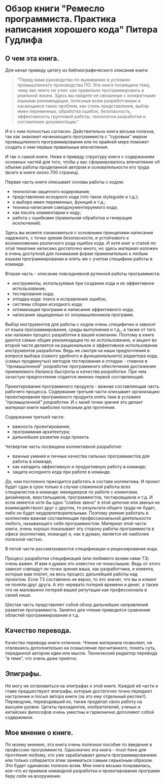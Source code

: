 # Обзор книги "Ремесло программиста. Практика написания хорошего кода" Питера Гудлифа

## О чем эта книга.

Для начал приведу цитату из библиографического описания книги: 

> "Перед вами руководство по выживанию в условиях промышленного производства ПО. Эта книга посвящена тому, чему вас никто не учил: как правильно программировать в реальной жизни. Здесь вы найдете не связанные с конкретными языками рекомендации, полезные всем разработчикам и касающиеся таких проблем, как стиль представления, выбор имен переменных, обработка ошибок, безопасность, эффективность групповой работы, технологии разработки и составление документации."

И я с ним полностью согласен. Действительно книга весьма полезна, так как знакомит начинающего программиста с "суровым" миром промышленного программирования или по крайней мере поможет создать о нем первые правильные впечатления.

И так о самой книге. Ниже я приведу структуру книги с содержанием основных частей для того, чтобы у вас сформировалось впечатление об объеме работы проделанной автором и основательности его труда (всего в книге около 700 страниц).

Первая часть книги описывает основы работы с кодом:

- технологии защитного кодирования;
- представление исходного кода (что такое styleguide и т.д.);
- о выборе имен переменных, функций и т.д.;
- техника написания самодокументируемого кода;
- как писать комментарии к коду;
- работа с ошибками (правильная обработка и генерация исключений).

Здесь вы можете ознакомиться с основными принципами написания надежного, с точки зрения безопасности, и устойчивого к возникновению различного рода ошибок кода. И хотя книг и статей по этой тематике написано достаточно много, но здесь материал изложен в очень доступной для понимания форме применительно к любым языкам программирования и опять же с учетом специфики работы в команде. 

Вторая часть - описание повседневной рутинной работы программиста:

- инструменты, используемые при создании кода и их эффективное использование;
- тестирование кода;
- отладка кода: поиск и исправление ошибок;
- системы сборки исходного кода;
- оптимизация программ и написание эффективного кода;
- написание защищенных от злоумышленников программ.

Выбор инструментов для работы с кодом очень специфичен и зависит от языка программирования, среды выполнения и т.д., а также от того как налажен процесс разработки в вашей компании. Поэтому в книге даются самые общие рекомендации по их использованию, и акцент во второй части делается на рациональное и эффективное использование инструментов разработки. Ведь не смотря на наши предпочтения в вопросе  выбора (самого удобного и функционального) редактора кода, (самых продвинутых) методов тестирования и отладки - главное в *“промышленной” разработке* программного обеспечения достижение приемлемого *баланса быстроты и качества разработки*. При чем зачастую предпочтение отдается именно первой составляющей.

Проектирование программного продукта - важная составляющая часть рабочего процесса. Содержание третьей части описывает организацию проектирования программного продукта опять таки в условиях *“промышленной” разработки*. И с моей точки зрения это делает материал книги наиболее полезным для прочтения.

Содержание третьей части:

- важность проектирования;
- программная архитектура;
- дальнейшее развитие кода проекта.

Четвертая часть посвящена коллективной разработке:

- важные умения и личные качества сильных программистов для работы в команде;
- как наладить эффективную и продуктивную работу в команде;
- защита исходного кода при работе в команде.

Да, нам постоянно приходится работать в составе коллектива. И проект будет сдан в срок только в случае слаженной работы всех специалистов в команде: менеджеров по работе с клиентами, дизайнеров, верстальщиков, программистов, тестировщиков и т.д. И если имеется хотя бы одно “слабое звено” в этой цепочке или звенья не взаимодействуют друг с другом, то результата общего труда не будет, либо он будет неудовлетворительным. Поэтому умение работать в коллективе важная составляющая профессиональной деятельности любого, называющего себя программистом. Материал этой части книги, очень хорошо показывает эту сторону работы программиста в офисе (коллективе, команде) и, как я думаю, является её наиболее полезной частью.

В пятой части рассматриваются спецификации и рецензирование кода. 

Процесс разработки спецификаций (или любимого всеми нами ТЗ) очень важен. И вам я думаю это известно не понаслышке. Ведь от этого зависит совпадут ли точки зрения ваша, как разработчика, и клиента, которые вам платит, на весь процесс дальнейшей работы над проектом. Если ТЗ составлено не верно, то это значит, что вы и клиент не поняли друг друга. А это черевато потерей времени и денег, а также что не маловажно потерей вашей репутации как профессионала в своей нише.

Шестая часть представляет собой обзор дальнейших направлений развития программиста. Занятно для чтения приводится сравнение областей программирования и т.д.

## Качество перевода.

Качество перевода книги отличное. Чтение материала позволяет, не отвлекаясь дополнительно на осмысление прочитанного, понять суть, переданной автором идеи или мысли. Технический редактор перевода “в теме”, что очень даже приятно.

## Эпиграфы.

Не могу не остановиться на эпиграфах к этой книге. Каждой её части и главе предшествуют эпиграфы, которые достаточно точно передают настроение и посыл автора книги (за это ему отдельный респект). Переводчик, переводивший их, также проделал свою работу на высшем уровне.  Цитаты президентов, изобретателей, ученых и китайских философов очень уместны и гармонично дополняют собой содержимое.

## Мое мнение о книге.

По моему мнению, эта книга очень полезное пособие по введение в *профессию программиста*. Однозначно эта книга - must-have для прочтения любому, кто уже зарабатывает деньги программированием или только собирается этим заниматься самым серьезным образом. Это будет одинаково полезно всем. Мне книга весьма понравилась, кое-что из приемов командной разработки и проектирования программ беру себе на вооружение.

